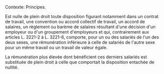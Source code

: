 Contexte: Principes.

Est nulle de plein droit toute disposition figurant notamment dans un contrat de travail, une convention ou accord collectif de travail, un accord de salaires, un règlement ou barème de salaires résultant d'une décision d'un employeur ou d'un groupement d'employeurs et qui, contrairement aux articles L. 3221-2 à L. 3221-6, comporte, pour un ou des salariés de l'un des deux sexes, une rémunération inférieure à celle de salariés de l'autre sexe pour un même travail ou un travail de valeur égale.

La rémunération plus élevée dont bénéficient ces derniers salariés est substituée de plein droit à celle que comportait la disposition entachée de nullité.